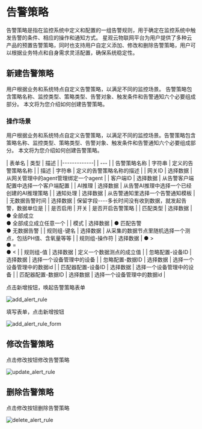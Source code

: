 # 告警策略

告警策略是指在监控系统中定义和配置的一组告警规则，用于确定在监控系统中触发告警的条件、相应的操作和通知方式。
星观云物联网平台为用户提供了多种云产品的预置告警策略，同时也支持用户自定义添加、修改和删除告警策略，用户可以根据业务特点和自身需求灵活配置，确保系统稳定性。

## 新建告警策略

用户根据业务和系统特点自定义告警策略，以满足不同的监控场景。
告警策略包含策略名称、监控类型、策略类型、告警对象、触发条件和告警通知六个必要组成部分。
本文将为您介绍如何创建告警策略。

### 操作场景

用户根据业务和系统特点自定义告警策略，以满足不同的监控场景。告警策略包含策略名称、监控类型、策略类型、告警对象、触发条件和告警通知六个必要组成部分。
本文将为您介绍如何创建告警策略。

| 表单名         | 类型 | 描述 |
|-------------|  | --- |
| 告警策略名称       | 字符串	| 定义的告警策略名称 |
| 描述       |	字符串 |	定义的告警策略名称的描述 |
| 网关ID      |	选择数据 |	从网关管理中的agent管理绑定一个agent                                                                                             |
| 客户端ID |	选择数据 |	从告警客户端配置中选择一个客户端配置 |
| AI推理 |	选择数据 |	从告警AI推理中选择一个已经创建的AI推理策略 |
| 通知处理 |	选择数据 | 从告警通知里选择一个告警通知模板 |
| 无数据告警时间 |	选择数据 |	保留字段----多长时间没有收到数据，就发起告警，数据单位是 |
| 是否启用 |	开关 |	是否开启告警策略 |
| 匹配类型 | 选择数据 |	● 全部成立<br/> ● 全部成立成立任意一个 |
| 模式 | 选择数据 |	● 匹配告警<br/> ● 无数据告警 |
| 规则组-键名 | 选择数据 |	从采集的数据节点里随机选择一个测点，包括PH值、含氧量等等 |
| 规则组-操作符 | 选择数据 |	● ><br/> ● =<br/> ● < |
| 规则组-值 | 选择数据 |	定义一个数据测点的成立值 |
| 忽略配置-设备ID | 选择数据 |	选择一个设备管理中的设备 |
| 忽略配置-数据ID  | 选择数据 |	选择一个设备管理中的数据id |
| 匹配器配置-设备ID | 选择数据 |	选择一个设备管理中的设备 |
| 匹配器配置-数据ID | 选择数据 |	选择一个设备管理中的数据id |

点击新增按钮，唤起告警策略表单

![add_alert_rule](/doc/assets/img/alert/add_alert_rule.png)

填写表单，点击新增按钮

![add_alert_rule_form](/doc/assets/img/alert/add_alert_rule_form.png)

## 修改告警策略

点击修改按钮修改告警策略

![update_alert_rule](/doc/assets/img/alert/update_alert_rule.png)

## 删除告警策略

点击修改按钮删除告警策略

![delete_alert_rule](/doc/assets/img/alert/delete_alert_rule.png)
